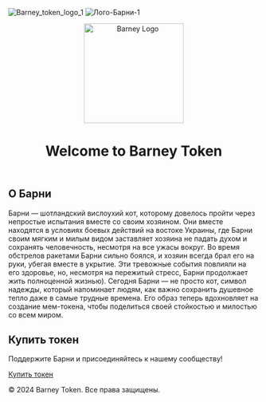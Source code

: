 ![Barney_token_logo_1](https://github.com/user-attachments/assets/bbfd778e-5465-4b1a-b52e-14cacbdef973)
![Лого-Барни-1](https://github.com/user-attachments/assets/edf48118-dd6f-4061-9fa9-e2a31f45a866)


<body>

<header>
  <img src="logo-barney.jpeg" alt="Barney Logo" width="200">
  <h1>Welcome to Barney Token</h1>
</header>


<section class="content">
  <h2>О Барни</h2>
  <p>Барни — шотландский вислоухий кот, которому довелось пройти через непростые испытания вместе со своим хозяином. Они вместе находятся в условиях боевых действий на востоке Украины, где Барни своим мягким и милым видом заставляет хозяина не падать духом и сохранять человечность, несмотря на все ужасы вокруг. Во время обстрелов ракетами Барни сильно боялся, и хозяин всегда брал его на руки, убегая вместе в укрытие. Эти тревожные события повлияли на его здоровье, но, несмотря на пережитый стресс, Барни продолжает жить полноценной жизнью).
 Сегодня Барни — не просто кот, символ надежды, который напоминает людям, как важно сохранить душевное тепло даже в самые трудные времена. Его образ теперь вдохновляет на создание мем-токена, чтобы поделиться своей стойкостью и милостью со всем миром.


  
  <h2>Купить токен</h2>
  <p>Поддержите Барни и присоединяйтесь к нашему сообществу!</p>
  <a href="https://exchange-link.com" class="button">Купить токен</a>
</section>

<footer>
  <p>© 2024 Barney Token. Все права защищены.</p>
</footer>

</body>
</html>
